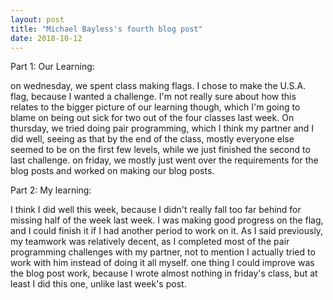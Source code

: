 ```yaml
---
layout: post
title: "Michael Bayless's fourth blog post"
date: 2018-10-12
---
```


Part 1: Our Learning:

on wednesday, we spent class making flags. I chose to make the U.S.A. flag, because I wanted a challenge. I'm not really sure about how this relates to the bigger picture of our learning though, which I'm going to blame on being out sick for two out of the four classes last week. On thursday, we tried doing pair programming, which I think my partner and I did well, seeing as that by the end of the class, mostly everyone else seemed to be on the first few levels, while we just finished the second to last challenge. on friday, we mostly just went over the requirements for the blog posts and worked on making our blog posts.

Part 2: My learning:

I think I did well this week, because I didn't really fall too far behind for missing half of the week last week. I was making good progress on the flag, and I could finish it if I had another period to work on it. As I said previously, my teamwork was relatively decent, as I completed most of the pair programming challenges with my partner, not to mention I actually tried to work with him instead of doing it all myself. one thing I could improve was the blog post work, because I wrote almost nothing in friday's class, but at least I did this one, unlike last week's post.
